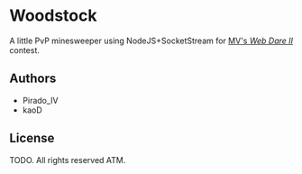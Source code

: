 # Woodstock

A little PvP minesweeper using NodeJS+SocketStream for [MV's *Web Dare II*](http://www.mediavida.com/foro/9/website-dare-ii-rise-of-the-evil-code-461879) contest.

## Authors

- Pirado_IV
- kaoD

## License

TODO. All rights reserved ATM.